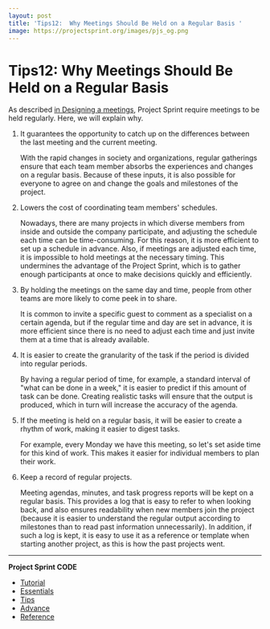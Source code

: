 ```yaml
---
layout: post
title: 'Tips12:  Why Meetings Should Be Held on a Regular Basis '
image: https://projectsprint.org/images/pjs_og.png
---
```


# Tips12: Why Meetings Should Be Held on a Regular Basis

As described [in Designing a meetings](../tutorial/section2-3.md), Project Sprint require meetings to be held regularly. Here, we will explain why.

1.  It guarantees the opportunity to catch up on the differences between the last meeting and the current meeting.

    With the rapid changes in society and organizations, regular gatherings ensure that each team member absorbs the experiences and changes on a regular basis. Because of these inputs, it is also possible for everyone to agree on and change the goals and milestones of the project.
2.  Lowers the cost of coordinating team members' schedules.

    Nowadays, there are many projects in which diverse members from inside and outside the company participate, and adjusting the schedule each time can be time-consuming. For this reason, it is more efficient to set up a schedule in advance. Also, if meetings are adjusted each time, it is impossible to hold meetings at the necessary timing. This undermines the advantage of the Project Sprint, which is to gather enough participants at once to make decisions quickly and efficiently.
3.  By holding the meetings on the same day and time, people from other teams are more likely to come peek in to share.

    It is common to invite a specific guest to comment as a specialist on a certain agenda, but if the regular time and day are set in advance, it is more efficient since there is no need to adjust each time and just invite them at a time that is already available.
4.  It is easier to create the granularity of the task if the period is divided into regular periods.

    By having a regular period of time, for example, a standard interval of "what can be done in a week," it is easier to predict if this amount of task can be done. Creating realistic tasks will ensure that the output is produced, which in turn will increase the accuracy of the agenda.
5.  If the meeting is held on a regular basis, it will be easier to create a rhythm of work, making it easier to digest tasks.

    For example, every Monday we have this meeting, so let's set aside time for this kind of work. This makes it easier for individual members to plan their work.
6.  Keep a record of regular projects.

    Meeting agendas, minutes, and task progress reports will be kept on a regular basis. This provides a log that is easy to refer to when looking back, and also ensures readability when new members join the project (because it is easier to understand the regular output according to milestones than to read past information unnecessarily). In addition, if such a log is kept, it is easy to use it as a reference or template when starting another project, as this is how the past projects went.

***

**Project Sprint CODE**

* [Tutorial](broken-reference)
* [Essentials](../../../../../code/essentials.md)
* [Tips](index.md)
* [Advance](../advance.md)
* [Reference](../reference.md)

